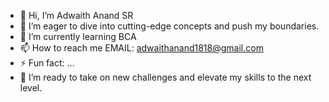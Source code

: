 - 👋 Hi, I’m Adwaith Anand SR
- 👀 I’m eager to dive into cutting-edge concepts and push my boundaries.
- 🌱 I’m currently learning BCA
- 📫 How to reach me EMAIL: adwaithanand1818@gmail.com
- ⚡ Fun fact: ...
- 💪 I’m ready to take on new challenges and elevate my skills to the next level.
